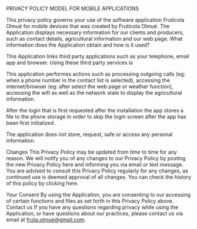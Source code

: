 PRIVACY POLICY MODEL FOR MOBILE APPLICATIONS

This privacy policy governs your use of the software application Frutícola Olmué for mobile devices that was created by Frutícola Olmué. The Application displays necessary information for our clients and producers, such as contact details, agricultural information and our web page.
What information does the Application obtain and how is it used?

This Application links third party applications such as your telephone, email app and browser. Using these third party services is 

This application performes actions such as processing outgoing calls (eg: when a phone number in the contact list is selected), accessing the internet/browser (eg: after select the web page or weather function), accessing the wifi as well as the network state to display the agricultural information.

After the login that is first requested after the installation the app stores a file to the phone storage in order to skip the login screen after the app has been first initialized. 

The application does not store, request, safe or access any personal information.
 
Changes
This Privacy Policy may be updated from time to time for any reason. We will notify you of any changes to our Privacy Policy by posting the new Privacy Policy here and informing you via email or text message. You are advised to consult this Privacy Policy regularly for any changes, as continued use is deemed approval of all changes. You can check the history of this policy by clicking here.
 
Your Consent
By using the Application, you are consenting to our accessing of certain functions and files as set forth in this Privacy Policy above. 
Contact us
If you have any questions regarding privacy while using the Application, or have questions about our practices, please contact us via email at fruta.olmue@gmail.com.

